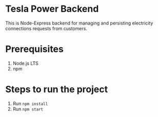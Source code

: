 # Tesla Power Backend

This is Node-Express backend for managing and persisting electricity connections requests from customers.

# Prerequisites

1. Node.js LTS
2. npm

# Steps to run the project

1. Run `npm install`
2. Run `npm start`
